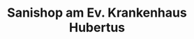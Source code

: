 ---
title: "Sanishop am Ev. Krankenhaus Hubertus"
url: /berlin/sanishop-am-ev-krankenhaus-hubertus/
shop: Sanitätshaus
---
